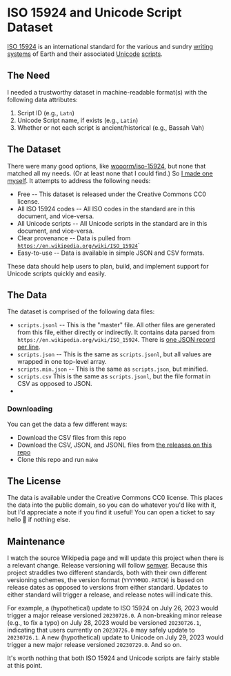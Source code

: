 # ISO 15924 and Unicode Script Dataset

[ISO 15924](https://en.wikipedia.org/wiki/ISO_15924) is an international standard for the various and sundry [writing systems](https://en.wikipedia.org/wiki/Writing_system) of Earth and their associated [Unicode](https://en.wikipedia.org/wiki/Unicode) [scripts](https://en.wikipedia.org/wiki/Script_%28Unicode%29).

## The Need

I needed a trustworthy dataset in machine-readable format(s) with the following data attributes:

1. Script ID (e.g., `Latn`)
2. Unicode Script name, if exists (e.g., `Latin`)
3. Whether or not each script is ancient/historical (e.g., Bassah Vah)

## The Dataset

There were many good options, like [wooorm/iso-15924](https://github.com/wooorm/iso-15924), but none that matched all my needs. (Or at least none that I could find.) So [I made one myself](https://xkcd.com/927/). It attempts to address the following needs:

* Free -- This dataset is released under the Creative Commons CC0 license.
* All ISO 15924 codes -- All ISO codes in the standard are in this document, and vice-versa.
* All Unicode scripts -- All Unicode scripts in the standard are in this document, and vice-versa.
*  Clear provenance -- Data is pulled from [`https://en.wikipedia.org/wiki/ISO_15924`](https://en.wikipedia.org/wiki/ISO_15924)`
* Easy-to-use -- Data is available in simple JSON and CSV formats.

These data should help users to plan, build, and implement support for Unicode scripts quickly and easily.

## The Data

The dataset is comprised of the following data files:

* `scripts.jsonl` -- This is the "master" file. All other files are generated from this file, either directly or indirectly. It contains data parsed from  `https://en.wikipedia.org/wiki/ISO_15924`. There is [one JSON record per line](https://jsonlines.org/).
* `scripts.json` -- This is the same as `scripts.jsonl`, but all values are wrapped in one top-level array.
* `scripts.min.json` -- This is the same as `scripts.json`, but minified.
* `scripts.csv` This is the same as `scripts.jsonl`, but the file format in CSV as opposed to JSON.
* 
### Downloading

You can get the data a few different ways:

* Download the CSV files from this repo
* Download the CSV, JSON, and JSONL files from [the releases on this repo](https://github.com/sigpwned/names-by-country-dataset/releases)
* Clone this repo and run `make`

## The License

The data is available under the Creative Commons CC0 license. This places the data into the public domain, so you can do whatever you'd like with it, but I'd appreciate a note if you find it useful! You can open a ticket to say hello 👋 if nothing else.

## Maintenance

I watch the source Wikipedia page and will update this project when there is a relevant change. Release versioning will follow [semver](https://semver.org/). Because this project straddles two different standards, both with their own different versioning schemes, the version format (`YYYYMMDD.PATCH`) is based on release dates as opposed to versions from either standard. Updates to either standard will trigger a release, and release notes will indicate this.

For example, a (hypothetical) update to ISO 15924 on July 26, 2023 would trigger a major release versioned `20230726.0`. A non-breaking minor release (e.g., to fix a typo) on July 28, 2023 would be versioned `20230726.1`, indicating that users currently on `20230726.0` may safely update to `20230726.1`. A new (hypothetical) update to Unicode on July 29, 2023 would trigger a new major release versioned `20230729.0`. And so on.

It's worth nothing that both ISO 15924 and Unicode scripts are fairly stable at this point. 
